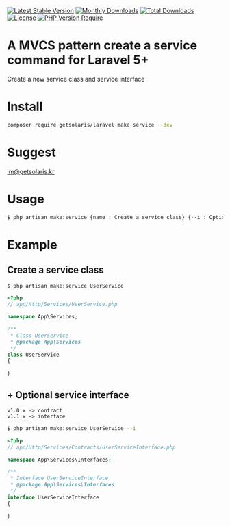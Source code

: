 <p align="center">

[![Latest Stable Version](http://poser.pugx.org/getsolaris/laravel-make-service/v)](https://packagist.org/packages/getsolaris/laravel-make-service) [![Monthly Downloads](http://poser.pugx.org/getsolaris/laravel-make-service/d/monthly)](https://packagist.org/packages/getsolaris/laravel-make-service)
[![Total Downloads](http://poser.pugx.org/getsolaris/laravel-make-service/downloads)](https://packagist.org/packages/getsolaris/laravel-make-service)
[![License](http://poser.pugx.org/getsolaris/laravel-make-service/license)](https://packagist.org/packages/getsolaris/laravel-make-service)
[![PHP Version Require](http://poser.pugx.org/getsolaris/laravel-make-service/require/php)](https://packagist.org/packages/getsolaris/laravel-make-service)

</p>

# A MVCS pattern create a service command for Laravel 5+
Create a new service class and service interface

# Install
```bash
composer require getsolaris/laravel-make-service --dev
```

# Suggest
im@getsolaris.kr


# Usage
```bash
$ php artisan make:service {name : Create a service class} {--i : Optional of create a service interface}
```

# Example

## Create a service class
```bash
$ php artisan make:service UserService
```

```php
<?php
// app/Http/Services/UserService.php

namespace App\Services;

/**
 * Class UserService
 * @package App\Services
 */
class UserService
{

}
```

## + Optional service interface

```
v1.0.x -> contract
v1.1.x -> interface
```

```bash
$ php artisan make:service UserService --i
```

```php
<?php
// app/Http/Services/Contracts/UserServiceInterface.php

namespace App\Services\Interfaces;

/**
 * Interface UserServiceInterface
 * @package App\Services\Interfaces
 */
interface UserServiceInterface
{

}

```
